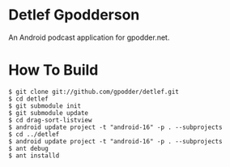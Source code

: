 Detlef Gpodderson
=================

An Android podcast application for gpodder.net.


How To Build
============

    $ git clone git://github.com/gpodder/detlef.git
    $ cd detlef
    $ git submodule init
    $ git submodule update
    $ cd drag-sort-listview
    $ android update project -t "android-16" -p . --subprojects
    $ cd ../detlef
    $ android update project -t "android-16" -p . --subprojects
    $ ant debug
    $ ant installd
